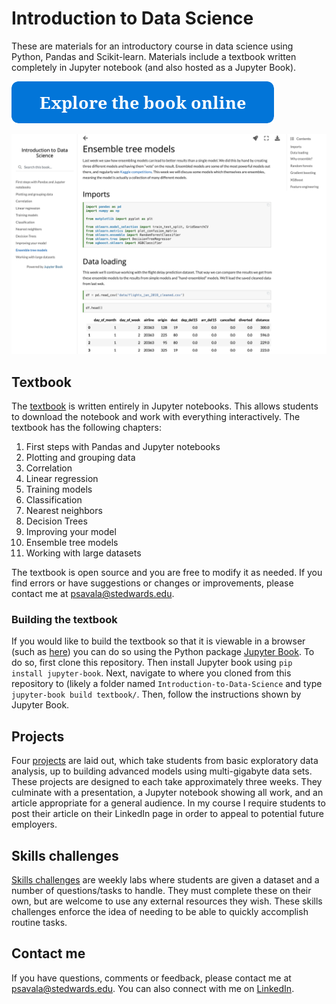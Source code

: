 # Introduction to Data Science

These are materials for an introductory course in data science using Python, Pandas and Scikit-learn. Materials include a textbook written completely in Jupyter notebook (and also hosted as a Jupyter Book).

[![Explore the textbook online](textbook_button.png)](https://paulsavala.github.io/Introduction-to-Data-Science/ch_01.html)

[![Textbook image](textbook_example.png)](https://paulsavala.github.io/Introduction-to-Data-Science/ch_01.html)

## Textbook

The [textbook](https://github.com/paulsavala/Introduction-to-Data-Science/tree/main/textbook) is written entirely in Jupyter notebooks. This allows students to download the notebook and work with everything interactively. The textbook has the following chapters:
1. First steps with Pandas and Jupyter notebooks
2. Plotting and grouping data
3. Correlation
4. Linear regression
5. Training models
6. Classification
7. Nearest neighbors
8. Decision Trees
9. Improving your model
10. Ensemble tree models
11. Working with large datasets

The textbook is open source and you are free to modify it as needed. If you find errors or have suggestions or changes or improvements, please contact me at psavala@stedwards.edu.

### Building the textbook

If you would like to build the textbook so that it is viewable in a browser (such as [here](https://paulsavala.github.io/Introduction-to-Data-Science/ch_01.html)) you can do so using the Python package [Jupyter Book](https://jupyterbook.org/intro.html). To do so, first clone this repository. Then install Jupyter book using `pip install jupyter-book`. Next, navigate to where you cloned from this repository to (likely a folder named `Introduction-to-Data-Science` and type `jupyter-book build textbook/`. Then, follow the instructions shown by Jupyter Book.

## Projects

Four [projects](https://github.com/paulsavala/Introduction-to-Data-Science/tree/main/projects) are laid out, which take students from basic exploratory data analysis, up to building advanced models using multi-gigabyte data sets. These projects are designed to each take approximately three weeks. They culminate with a presentation, a Jupyter notebook showing all work, and an article appropriate for a general audience. In my course I require students to post their article on their LinkedIn page in order to appeal to potential future employers.

## Skills challenges

[Skills challenges](https://github.com/paulsavala/Introduction-to-Data-Science/tree/main/skills_challenge) are weekly labs where students are given a dataset and a number of questions/tasks to handle. They must complete these on their own, but are welcome to use any external resources they wish. These skills challenges enforce the idea of needing to be able to quickly accomplish routine tasks.

## Contact me

If you have questions, comments or feedback, please contact me at psavala@stedwards.edu. You can also connect with me on [LinkedIn](https://www.linkedin.com/in/paul-savala-ph-d-61153193/).
